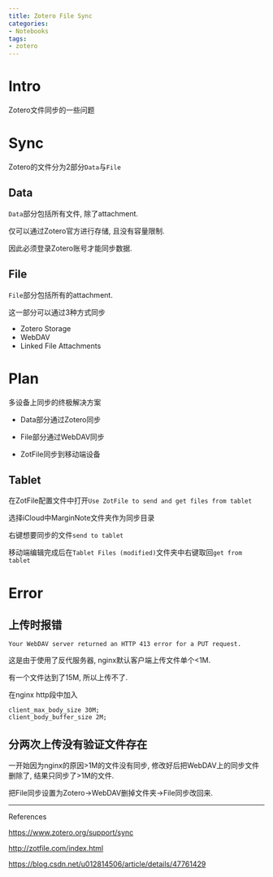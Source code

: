 ```yaml
---
title: Zotero File Sync
categories:
- Notebooks
tags:
- zotero
---
```


# Intro

Zotero文件同步的一些问题

<!--more-->

# Sync

Zotero的文件分为2部分`Data`与`File`

## Data

`Data`部分包括所有文件, 除了attachment.

仅可以通过Zotero官方进行存储, 且没有容量限制.

因此必须登录Zotero账号才能同步数据.

## File

`File`部分包括所有的attachment.

这一部分可以通过3种方式同步

- Zotero Storage
- WebDAV
- Linked File Attachments

# Plan

多设备上同步的终极解决方案

- Data部分通过Zotero同步

- File部分通过WebDAV同步

- ZotFile同步到移动端设备

## Tablet

在ZotFile配置文件中打开`Use ZotFile to send and get files from tablet`

选择iCloud中MarginNote文件夹作为同步目录

右键想要同步的文件`send to tablet` 

移动端编辑完成后在`Tablet Files (modified)`文件夹中右键取回`get from tablet` 

# Error

## 上传时报错

```
Your WebDAV server returned an HTTP 413 error for a PUT request.
```

这是由于使用了反代服务器, nginx默认客户端上传文件单个<1M.

有一个文件达到了15M, 所以上传不了.

在nginx http段中加入

```nginx
client_max_body_size 30M;
client_body_buffer_size 2M;
```

## 分两次上传没有验证文件存在

一开始因为nginx的原因>1M的文件没有同步, 修改好后把WebDAV上的同步文件删除了, 结果只同步了>1M的文件.

把File同步设置为Zotero->WebDAV删掉文件夹->File同步改回来.







---

References

https://www.zotero.org/support/sync

http://zotfile.com/index.html

https://blog.csdn.net/u012814506/article/details/47761429